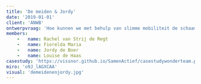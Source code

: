 ```yaml
---
title: 'De meiden & Jordy'
date: '2019-01-01'
client: 'ANWB'
ontwerpvraag: 'Hoe kunnen we met behulp van slimme mobiliteit de schaamte bij kinderen op Rotterdam-Zuid verminderen, zodat wij sociale uitsluiting kunnen voorkomen?'
members:
    -   name: Rachel van Strij de Regt
    -   name: Fiorelda Maria
    -   name: Jordy de Boer
    -   name: Louise de Haas
casestudy: 'https://vissnor.github.io/SamenActief/casestudywonderteam.pdf '
miro: 'o9J_lAGXCAA'
visual: 'demeidenenjordy.jpg'
---
```



 

